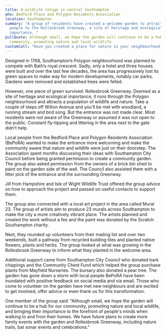```yaml
---
title: A wildlife refuge in central Southampton
who: Bedford Place and Polygon Residents Association
location: Southampton
summary: "A group of residents have created a welcome garden to attract local
  people to the Rollesbrook Greenway, a site of heritage and ecological
  importance. "
pullQuote: Although small, we hope the garden will continue to be a hub for our
  community, promoting nature and local wildlife
customCall: "Have you created a place for nature in your neighbourhood? "
---
```

Designed in 1768, Southampton’s Polygon neighbourhood was planned to compete with Bath’s royal crescent. Sadly, only a hotel and three houses were built and over the last few decades, the area has progressively lost its green spaces to make way for modern developments, notably car parks. Gardens were removed and established trees were felled. 

However, one piece of green survived: Rollesbrook Greenway. Deemed as a site of heritage and ecological importance, it runs through the Polygon neighbourhood and attracts a population of wildlife and nature. Take a couple of steps off Wilton Avenue and you’ll be met with woodland, a running stream and bird song. But the entrance was not made clear. Most residents were not aware of the Greenway or assumed it was not open to the public. Constant fly-tipping and littering in the area next to the gate didn’t help. 

Local people from the Bedford Place and Polygon Residents Association (BePoRA) wanted to make the entrance more welcoming and make the community aware that nature and wildlife were just on their doorstep. The Association spent months discussing their ideas with Southampton City Council before being granted permission to create a community garden. The group also asked permission from the owners of a brick bin shed to paint on the garden side of the wall. The Council also assisted them with a litter pick of the entrance and the surrounding Greenway. 

Jill from Hampshire and Isle of Wight Wildlife Trust offered the group advice on how to approach the project and passed on useful contacts to support them. 

The group also connected with a local art project in the area called Mural 23. The group of artists aim to produce 23 murals across Southampton to make the city a more creatively vibrant place. The artists planned and created the work without a fee and the paint was donated by the Scratch Southampton charity. 

Next, they rounded up volunteers from their mailing list and over two weekends, built a pathway from recycled building tiles and planted native flowers, plants and herbs. The group looked at what was growing in the Rollesbrook Greenway to inform what they planted in the welcome area. 

Additional support came from Southampton City Council who donated bark chippings and the Community Chest Fund which helped the group purchase plants from Mayfield Nurseries. The bursary also donated a pear tree. 
The garden has gone down a storm with local people BePoRA have been inundated with positive feedback on social media and via email. Those who come to volunteer on the garden have met new neighbours and are excited to get involved, offer advice or even thank us for this transformation. 

One member of the group said: “Although small, we hope the garden will continue to be a hub for our community, promoting nature and local wildlife, and bringing their importance to the forefront of people's minds when walking to and from their homes. We have future plans to create more family events with the garden and Rollesbrook Greenway, including nature trails, bat sonar events and celebrations.”